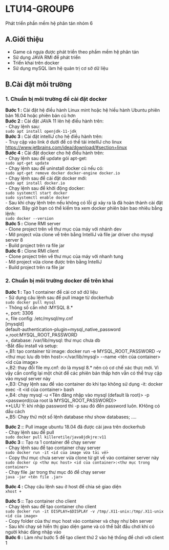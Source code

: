 # LTU14-GROUP6
Phát triển phần mềm hệ phân tán nhóm 6

## A.Giới thiệu 
- Game cá ngựa được phát triển theo phầm mềm hệ phân tán
- Sử dụng JAVA RMI để phát triển
- Triển khai trên docker
- Sử dụng mySQL làm hệ quản trị cơ sở dữ liệu

## B.Cài đặt môi trường
### 1. Chuẩn bị môi trường để cài đặt docker

**Bước 1 :** Cài đặt hệ điều hành Linux mint hoặc hệ hiều hành Ubuntu phiên bản 16.04 hoặc phiên bản cũ hơn <br/>
**Bước 2 :** Cài đặt JAVA 11 lên hệ điều hành trên: <br/>
        - Chạy lệnh sau: <br/>
            `sudo apt install openjdk-11-jdk`<br/>
**Bước 3 :** Cài đặt intelliJ cho hệ điều hành trên: <br/>
        - Truy cập vào link ở dưới để có thể tải intelliJ cho linux <br/>
        https://www.jetbrains.com/idea/download/#section=linux <br/>
**Bước 4 :** Cài đặt docker cho hệ điều hành trên: <br/>
        - Chạy lệnh sau để update gói apt-get: <br/>
            `sudo apt-get update`<br/>
        - Chạy lệnh sau để uninstall docker cũ nếu có: <br/>
            `sudo apt-get remove docker docker-engine docker.io`<br/>
        - Chạy lệnh sau để cài đặt docker mới: <br/>
            `sudo apt install docker.io`<br/>
        - Chạy lệnh sau để khởi động docker: <br/>
            `sudo systemctl start docker`<br/>
            `sudo systemctl enable docker`<br/>
        - Sau khi chạy lệnh trên nếu không có lỗi gì xảy ra là đã hoàn thành cài đặt docker. Bây giờ bạn có thể kiểm tra xem docker phiên bản bao nhiêu bằng lệnh: <br/>
            `sudo docker --version`<br/>
**Bước 5 :** Clone RMI server <br/>
        - Clone project trên về thư mục của máy với nhánh dev <br/>
        - Mở project vừa clone về trên bằng IntelliJ và file jar driver cho mysql server 8 <br/>
        - Build project trên ra file jar <br/>
**Bước 6 :** Clone RMI client <br/>
        - Clone project trên về thư mục của máy với nhanh tung <br/>
        - Mở project vừa clone được trên bằng IntelliJ <br/>
        - Build project trên ra file jar <br/>

### 2. Chuẩn bị môi trường docker để trên khai <br/>

**Bước 1 :** Tạo 1 container để cài cơ sở dữ liệu <br/>
        - Sử dụng câu lệnh sau để pull image từ dockerhub <br/>
            `sudo docker pull mysql`<br/>
        - Thông số cần nhớ :MYSQL 8.* <br/>
	            +, port: 3306 <br/>
	            +, file config: /etc/mysql/my.cnf <br/>
		            [mysqld] <br/>
		            default-authentication-plugin=mysql_native_password <br/>
	            +,root:MYSQL_ROOT_PASSWORD <br/>
	            +, database: /var/lib/mysql: thư mục chưa db <br/>
        -Bắt đầu install và setup: <br/>
                +,B1: tạo container từ image: docker run -e MYSQL_ROOT_PASSWORD -v <thư mục lưu db trên host>:</var/lib/mysql> --name <tên của container> <id của image> <br/>
                +,B2: thay đổi file my.cnf: do là mysql 8.* nên có cơ chế xác thực mới. Vì vậy cần config lại một chút để các phiên bản thấp hơn vẫn có thể truy cập vào mysql server này <br/>
                +,B3: Chạy lệnh sau để vào container do khi tạo không sử dụng -it: docker exec -it 
                <id của container> bash <br/>
                +,B4: chạy mysql -u <Tên đăng nhập vào mysql (default là root)>  -p 
                <password(của root là MYSQL_ROOT_PASSWORD)> <br/>
                **LƯU Ý: khi nhập password thì -p sau đó đến password luôn. KHông có dấu cách <br/>
                +,B5: Chạy thử một số lệnh database như show databases; .... <br/>

**Bước 2 :**: Pull image ubuntu 18.04 đã được cài java trên dockerhub <br/>
        - Chạy lệnh sau để pull <br/>
            `sudo docker pull killeretile/java8jdkjre:v11`<br/>
**Bước 3 :**: Tạo ra 1 container để chạy server <br/>
        - Chạy lệnh sau để tạo container chạy server <br/>
            `sudo docker run -it <id của image vừa tải về>` <br/>
        - Copy thư mục chưa server vừa clone từ git về vào container server này <br/>
            `sudo docker cp <thư mục host> <id của container>:<thư mục trong container>`<br/>
        - Chạy file .jar trong thư mục đó để chạy server <br/>
            `java -jar <tên file .jar>`<br/>

**Bước 4 :** Chạy câu lệnh sau ở host để chia sẻ giao diện <br/>
            `xhost +`<br/>

**Bước 5 :**: Tạo container cho client <br/>
        - Chạy lệnh sau để tạo container cho client <br/>
            `sudo docker run -it DISPLAY=$DISPLAY -v /tmp/.X11-unix:/tmp/.X11-unix <id của image> `<br/>
        - Copy folder của thư mục host vào container và chạy như bên server <br/>
        - Sau khi chạy sẽ hiển thị giao diện game và có thể bắt đầu chơi khi có người khác đăng nhập vào <br/>
**Bước 6 :** Làm như bước 5 để tạo client thứ 2 vào hệ thống để chơi với client 1 <br/>
